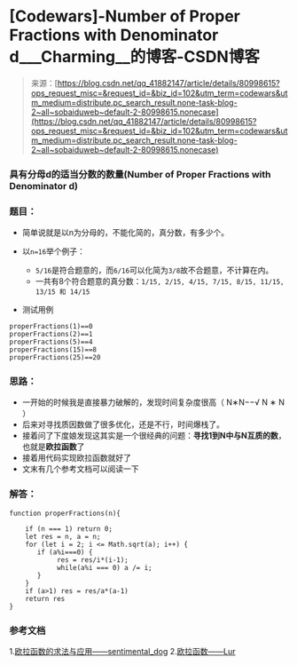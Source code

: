 <!--yml
category: codewars
date: 2022-08-13 11:46:16
-->

# [Codewars]-Number of Proper Fractions with Denominator d___Charming__的博客-CSDN博客

> 来源：[https://blog.csdn.net/qq_41882147/article/details/80998615?ops_request_misc=&request_id=&biz_id=102&utm_term=codewars&utm_medium=distribute.pc_search_result.none-task-blog-2~all~sobaiduweb~default-2-80998615.nonecase](https://blog.csdn.net/qq_41882147/article/details/80998615?ops_request_misc=&request_id=&biz_id=102&utm_term=codewars&utm_medium=distribute.pc_search_result.none-task-blog-2~all~sobaiduweb~default-2-80998615.nonecase)

### 具有分母d的适当分数的数量(Number of Proper Fractions with Denominator d)

### 题目：

*   简单说就是以n为分母的，不能化简的，真分数，有多少个。
*   以`n=16`举个例子：

    *   `5/16`是符合题意的，而`6/16`可以化简为`3/8`故不合题意，不计算在内。
    *   一共有8个符合题意的真分数：`1/15, 2/15, 4/15, 7/15, 8/15, 11/15, 13/15 和 14/15`
*   测试用例

```
properFractions(1)==0
properFractions(2)==1
properFractions(5)==4
properFractions(15)==8
properFractions(25)==20
```

### 思路：

*   一开始的时候我是直接暴力破解的，发现时间复杂度很高（ N∗N−−√ N ∗ N ）
*   后来对寻找质因数做了很多优化，还是不行，时间爆栈了。
*   接着问了下度娘发现这其实是一个很经典的问题：**寻找1到N中与N互质的数**，也就是**欧拉函数**了
*   接着用代码实现欧拉函数就好了
*   文末有几个参考文档可以阅读一下

### 解答：

```
function properFractions(n){

    if (n === 1) return 0;
    let res = n, a = n;
    for (let i = 2; i <= Math.sqrt(a); i++) {
       if (a%i===0) {
            res = res/i*(i-1);
            while(a%i === 0) a /= i;
       }
    }
    if (a>1) res = res/a*(a-1)
    return res
}
```

### 参考文档

1.[欧拉函数的求法与应用——sentimental_dog](https://blog.csdn.net/sentimental_dog/article/details/52002608)
2.[欧拉函数——Lur](https://blog.csdn.net/once_hnu/article/details/6302868)